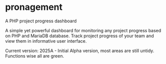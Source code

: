 # pronagement
A PHP project progress dashboard

A simple yet powerful dashboard for monitoring any project progress based on PHP and MariaDB database. Track project progress of your team and view them in informative user interface.

Current version:
2025A - Initial Alpha version, most areas are still untidy. Functions wise all are green.
